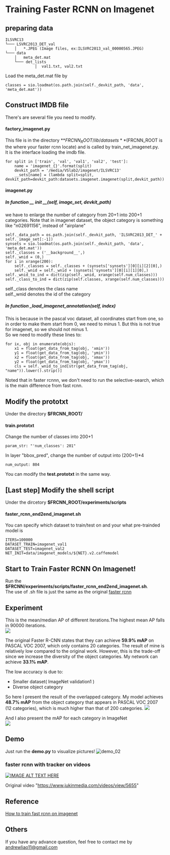 
# Training Faster RCNN on Imagenet

## preparing data

```
ILSVRC13 
└─── LSVRC2013_DET_val
    │   *.JPEG (Image files, ex:ILSVRC2013_val_00000565.JPEG)
└─── data
    │   meta_det.mat
    └─── det_lists
             │  val1.txt, val2.txt
```
Load the meta_det.mat file by 
```
classes = sio.loadmat(os.path.join(self._devkit_path, 'data', 'meta_det.mat'))
```

## Construct IMDB file
There's are several file you need to modify.

#### factory_imagenet.py
This file is in the directory **$FRCNN_ROOT/lib/datasets**($FRCNN_ROOT is the where your faster rcnn locate) and is called by train_net_imagenet.py.  
It is the interface loading the imdb file.   
```
for split in ['train', 'val', 'val1', 'val2', 'test']:
    name = 'imagenet_{}'.format(split)
    devkit_path = '/media/VSlab2/imagenet/ILSVRC13'
    __sets[name] = (lambda split=split, devkit_path=devkit_path:datasets.imagenet.imagenet(split,devkit_path))
```
#### imagenet.py
##### In function __ __init__ __(self, image_set, devkit_path)    
we have to enlarge the number of category from 20+1 into 200+1 categories. Note that in imagenet dataset, the object category is something like "n02691156", instead of "airplane"
```
self._data_path = os.path.join(self._devkit_path, 'ILSVRC2013_DET_' +     self._image_set[:-1])
synsets = sio.loadmat(os.path.join(self._devkit_path, 'data', 'meta_det.mat'))
self._classes = ('__background__',)
self._wnid = (0,)
for i in xrange(200):
    self._classes = self._classes + (synsets['synsets'][0][i][2][0],)
    self._wnid = self._wnid + (synsets['synsets'][0][i][1][0],)
self._wnid_to_ind = dict(zip(self._wnid, xrange(self.num_classes)))
self._class_to_ind = dict(zip(self.classes, xrange(self.num_classes)))
```
self._class denotes the class name   
self._wnid denotes the id of the category

##### In function _load_imagenet_annotation(self, index)
This is because in the pascal voc dataset, all coordinates start from one, so in order to make them start from 0, we need to minus 1. But this is not true for imagenet, so we should not minus 1.   
So we need to modify these lines to:
```
for ix, obj in enumerate(objs):
    x1 = float(get_data_from_tag(obj, 'xmin'))
    y1 = float(get_data_from_tag(obj, 'ymin'))
    x2 = float(get_data_from_tag(obj, 'xmax'))
    y2 = float(get_data_from_tag(obj, 'ymax'))
    cls = self._wnid_to_ind[str(get_data_from_tag(obj, "name")).lower().strip()]
```
Noted that in faster rcnnn, we don't need to run the selective-search, which is the main difference from fast rcnn.
## Modify the prototxt
Under the directory **$FRCNN_ROOT/**   
#### train.prototxt   
Change the number of classes into 200+1
```
param_str: "'num_classes': 201"
```
In layer "bbox_pred", change the number of output into (200+1)*4
```
num_output: 804
```
You can modify the **test.prototxt** in the same way. 

## [Last step] Modify the shell script
Under the dircetory **$FRCNN_ROOT/experiments/scripts**   
#### faster_rcnn_end2end_imagenet.sh
You can specify which dataset to train/test on and your what pre-trainded model is
```
ITERS=100000
DATASET_TRAIN=imagenet_val1
DATASET_TEST=imagenet_val2
NET_INIT=data/imagenet_models/${NET}.v2.caffemodel
```
## Start to Train Faster RCNN On Imagenet!
Run the **$FRCNN/experiments/scripts/faster_rcnn_end2end_imagenet.sh**.   
The use of .sh file is just the same as the original [faster rcnn ](https://github.com/rbgirshick/py-faster-rcnn)

## Experiment
This is the mean/median AP of different iterations.The highest mean AP falls in 90000 iterations.   
![](https://github.com/andrewliao11/py-faster-rcnn/blob/master/asset/mAP_imagenet.png?raw=true)   

The original Faster R-CNN states that they can achieve **59.9% mAP** on PASCAL VOC 2007, which only contains 20 categories. The result of mine is relatively low compared to the original work. However, this is the trade-off since we increase the diversity of the object categories. My network can achieve **33.1% mAP**.  

The low accuracy is due to:   
- Smaller dataset( ImageNet validation1 )
- Diverse object category   

So here I present the result of the overlapped category. My model achieves **48.7% mAP** from the object category that appears in PASCAL VOC 2007 (12 categories), which is much higher than that of 200 categories.
![](https://github.com/andrewliao11/py-faster-rcnn/blob/master/asset/mAP_overlap.png?raw=true)   

And I also present the mAP for each category in ImageNet   
![](https://github.com/andrewliao11/py-faster-rcnn/blob/master/asset/mAP_200.png?raw=true)

## Demo
Just run the **demo.py** to visualize pictures! 
![demo_02](https://github.com/andrewliao11/py-faster-rcnn/blob/master/tools/output_demo_02.jpg?raw=true)

### faster rcnn with tracker on videos
[![IMAGE ALT TEXT HERE](http://img.youtube.com/vi/wY7LADoEuFs/0.jpg)](http://www.youtube.com/watch?v=wY7LADoEuFs)

Original video "https://www.jukinmedia.com/videos/view/5655"
## Reference
[How to train fast rcnn on imagenet](http://sunshineatnoon.github.io/Train-fast-rcnn-model-on-imagenet-without-matlab/)

## Others
If you have any advance question, feel free to contact me by andrewliao11@gmail.com
